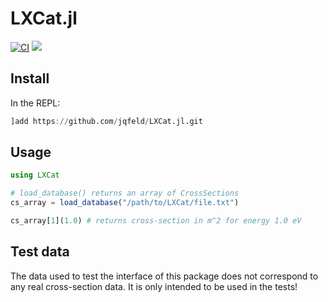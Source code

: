 # LXCat.jl
[![CI](https://github.com/jqfeld/LXCat.jl/actions/workflows/CI.yml/badge.svg)](https://github.com/jqfeld/LXCat.jl/actions/workflows/CI.yml)
[![](https://img.shields.io/badge/docs-dev-blue.svg)](https://jqfeld.github.io/LXCat.jl/dev)

## Install
In the REPL:
```julia
]add https://github.com/jqfeld/LXCat.jl.git
```

## Usage
```julia
using LXCat

# load_database() returns an array of CrossSections
cs_array = load_database("/path/to/LXCat/file.txt")

cs_array[1](1.0) # returns cross-section in m^2 for energy 1.0 eV
```

## Test data
The data used to test the interface of this package does not correspond to any
real cross-section data. It is only intended to be used in the tests!
